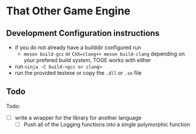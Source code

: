 # That Other Game Engine

## Development Configuration instructions
- if you do not already have a builddir configured run
    - `meson build-gcc` or `CXX=clang++ meson build-clang` depending on your prefered build system, TOGE works with either
- run `ninja -C build-<gcc or clang>`
- run the provided testexe or copy the `.dll` or `.so` file

## Todo
Todo:
- [ ] write a wrapper for the library for another language
    - [ ] Push all of the Logging functions into a single polymorphic function
